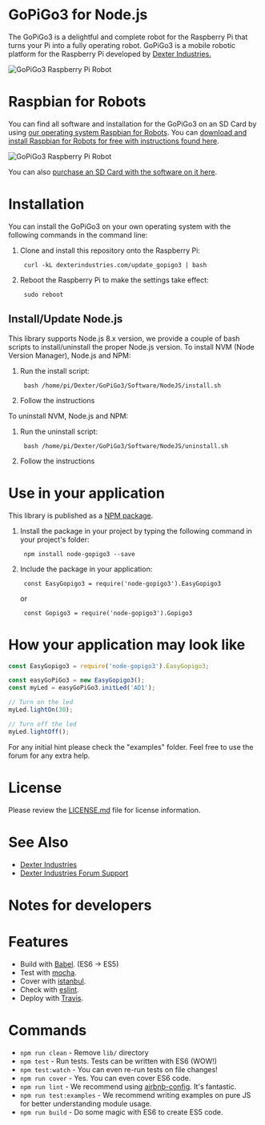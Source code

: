 # GoPiGo3 for Node.js

The GoPiGo3 is a delightful and complete robot for the Raspberry Pi that turns your Pi into a fully operating robot.  GoPiGo3 is a mobile robotic platform for the Raspberry Pi developed by [Dexter Industries.](http://www.dexterindustries.com/GoPiGo) 

![ GoPiGo3 Raspberry Pi Robot ](https://raw.githubusercontent.com/DexterInd/GoPiGo3/master/GoPiGo3_Raspberry_Pi_Robot.jpg)

# Raspbian for Robots

You can find all software and installation for the GoPiGo3 on an SD Card by using [our operating system Raspbian for Robots](https://www.dexterindustries.com/raspberry-pi-robot-software/).  You can [download and install Raspbian for Robots for free with instructions found here](https://www.dexterindustries.com/howto/install-raspbian-for-robots-image-on-an-sd-card/).  

![ GoPiGo3 Raspberry Pi Robot ](https://raw.githubusercontent.com/DexterInd/GoPiGo3/master/GoPiGo3_Raspberry_Pi_Robot_With_Eyes.jpg)

You can also [purchase an SD Card with the software on it here](https://www.dexterindustries.com/shop/sd-card-raspbian-wheezy-image-for-raspberry-pi/).  

# Installation
You can install the GoPiGo3 on your own operating system with the following commands in the command line:
1. Clone and install this repository onto the Raspberry Pi: 

        curl -kL dexterindustries.com/update_gopigo3 | bash

2. Reboot the Raspberry Pi to make the settings take effect: 
        
        sudo reboot

## Install/Update Node.js
This library supports Node.js 8.x version, we provide a couple of bash scripts to install/uninstall the proper Node.js version.
To install NVM (Node Version Manager), Node.js and NPM:
1. Run the install script: 

        bash /home/pi/Dexter/GoPiGo3/Software/NodeJS/install.sh
        
2. Follow the instructions

To uninstall NVM, Node.js and NPM:
1. Run the uninstall script: 

        bash /home/pi/Dexter/GoPiGo3/Software/NodeJS/uninstall.sh
        
2. Follow the instructions

# Use in your application
This library is published as a [NPM package](https://www.npmjs.com/package/node-gopigo3).
1. Install the package in your project by typing the following command in your project's folder:

        npm install node-gopigo3 --save
        
2. Include the package in your application:
        
        const EasyGopigo3 = require('node-gopigo3').EasyGopigo3
    or 
 
        const Gopigo3 = require('node-gopigo3').Gopigo3

# How your application may look like
```javascript
const EasyGopigo3 = require('node-gopigo3').EasyGopigo3;

const easyGoPiGo3 = new EasyGopigo3();
const myLed = easyGoPiGo3.initLed('AD1');

// Turn on the led
myLed.lightOn(30);

// Turn off the led
myLed.lightOff();
```

For any initial hint please check the "examples" folder. Feel free to use the forum for any extra help.

# License

Please review the [LICENSE.md] file for license information.

[LICENSE.md]: ./LICENSE.md

# See Also

- [Dexter Industries](http://www.dexterindustries.com/GoPiGo)
- [Dexter Industries Forum Support](http://forum.dexterindustries.com/c/gopigo)

Notes for developers
=======

# Features
* Build with [Babel](https://babeljs.io). (ES6 -> ES5)
* Test with [mocha](https://mochajs.org).
* Cover with [istanbul](https://github.com/gotwarlost/istanbul).
* Check with [eslint](eslint.org).
* Deploy with [Travis](travis-ci.org).

# Commands
- `npm run clean` - Remove `lib/` directory
- `npm test` - Run tests. Tests can be written with ES6 (WOW!)
- `npm test:watch` - You can even re-run tests on file changes!
- `npm run cover` - Yes. You can even cover ES6 code.
- `npm run lint` - We recommend using [airbnb-config](https://github.com/airbnb/javascript/tree/master/packages/eslint-config-airbnb). It's fantastic.
- `npm run test:examples` - We recommend writing examples on pure JS for better understanding module usage.
- `npm run build` - Do some magic with ES6 to create ES5 code.
